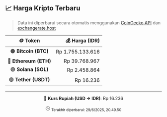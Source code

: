 

<!-- HARGA_KRIPTO -->
## 📈 Harga Kripto Terbaru

> Data ini diperbarui secara otomatis menggunakan [CoinGecko API](https://www.coingecko.com/) dan [exchangerate.host](https://exchangerate.host/)

<div align="center">

| 🪙 Token | 💰 Harga (IDR) |
|:------:|---------------:|
| 🟠 **Bitcoin (BTC)**   | Rp 1.755.133.616 |
| 🔵 **Ethereum (ETH)**  | Rp 39.768.967 |
| 🟣 **Solana (SOL)**    | Rp 2.458.864 |
| 🟢 **Tether (USDT)**   | Rp 16.236 |

---

💱 **Kurs Rupiah (USD → IDR)**: Rp 16.236

🕒 <sub>Terakhir diperbarui: 29/6/2025, 20.49.50</sub>

</div>
<!-- /HARGA_KRIPTO -->